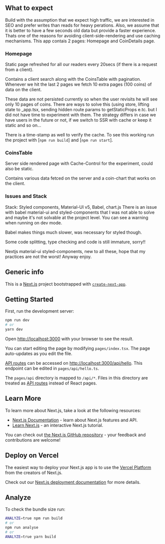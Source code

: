 ## What to expect

Build with the assumption that we expect high traffic, we are interested in SEO and prefer writes than reads for heavy perations. Also, we assume that it is better to have a few seconds old data but provide a faster experience. Thats one of the reasons for avoiding client-side-rendering and use caching mechanisms.
This app contais 2 pages: Homepage and CoinDetails page.

### Homepage

Static page refreshed for all our readers every 20secs (if there is a request from a client).

Contains a client search along with the CoinsTable with pagination. Whenever we hit the last 2 pages we fetch 10 extra pages (100 coins) of data on the client.

These data are not persisted currently so when the user revisits he will see only 10 pages of coins. There are ways to solve this (using store, lifting state to \_app.tsx, sending hidden route params to getStaticProps e.tc. but I did not have time to experiment with them. The strategy differs in case we have users in the future or not, if we switch to SSR with cache or keep it static and so on...

There is a time-stamp as well to verify the cache. To see this working run the project with [`npm run build`] and [`npm run start`].

### CoinsTable

Server side rendered page with Cache-Control for the experiment, could also be static.

Contains various data fetced on the server and a coin-chart that works on the client.

### Issues and Stack

Stack: Styled components, Material-UI v5, Babel, chart.js
There is an issue with babel material-ui and styled-components that I was not able to solve and maybe it's not solvable at the project level. You can see a warning when running on dev mode.

Babel makes things much slower, was necessary for styled though.

Some code splitting, type checking and code is still immature, sorry!!

Nextjs material-ui styled-components, new to all these, hope that my practices are not the worst! Anyway enjoy.

## Generic info

This is a [Next.js](https://nextjs.org/) project bootstrapped with [`create-next-app`](https://github.com/vercel/next.js/tree/canary/packages/create-next-app).

## Getting Started

First, run the development server:

```bash
npm run dev
# or
yarn dev
```

Open [http://localhost:3000](http://localhost:3000) with your browser to see the result.

You can start editing the page by modifying `pages/index.tsx`. The page auto-updates as you edit the file.

[API routes](https://nextjs.org/docs/api-routes/introduction) can be accessed on [http://localhost:3000/api/hello](http://localhost:3000/api/hello). This endpoint can be edited in `pages/api/hello.ts`.

The `pages/api` directory is mapped to `/api/*`. Files in this directory are treated as [API routes](https://nextjs.org/docs/api-routes/introduction) instead of React pages.

## Learn More

To learn more about Next.js, take a look at the following resources:

- [Next.js Documentation](https://nextjs.org/docs) - learn about Next.js features and API.
- [Learn Next.js](https://nextjs.org/learn) - an interactive Next.js tutorial.

You can check out [the Next.js GitHub repository](https://github.com/vercel/next.js/) - your feedback and contributions are welcome!

## Deploy on Vercel

The easiest way to deploy your Next.js app is to use the [Vercel Platform](https://vercel.com/new?utm_medium=default-template&filter=next.js&utm_source=create-next-app&utm_campaign=create-next-app-readme) from the creators of Next.js.

Check out our [Next.js deployment documentation](https://nextjs.org/docs/deployment) for more details.

## Analyze

To check the bundle size run:

```bash
ANALYZE=true npm run build
# or
npm run analyse
# or
ANALYZE=true yarn build
```
